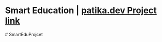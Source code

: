 # Smart Education | [patika.dev Project link](https://app.patika.dev/courses/nodejs/SmarteduProject)

<!-- 100-199 Informational respones -->
<!-- 200-299 Successful respones -->
<!-- 300-399 Redirects -->
<!-- 400-499 Client errors -->
<!-- 500-599 Server errors -->

<!-- 200 OK -->
<!-- 201 Create -->
<!-- 400 Bad Request -->
<!-- 401 Uauthorized -->
<!-- 403 Forbiden -->
<!-- 404 Not found -->
<!-- 500 Internal Server Error -->
<!-- 501 Not Implemented -->
#   S m a r t E d u P r o j c e t  
 